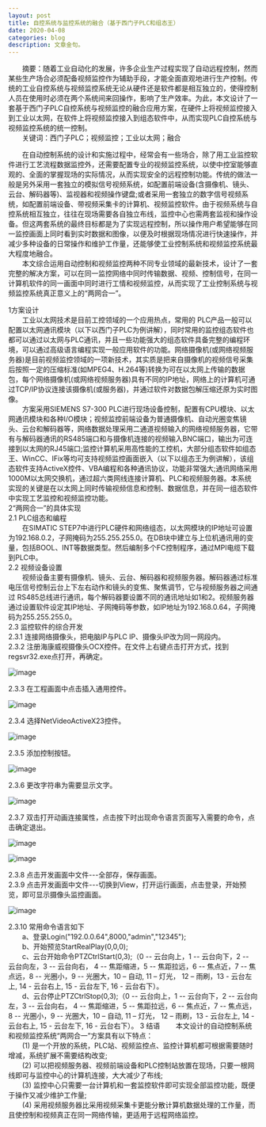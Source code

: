 ```yaml
---
layout: post
title: 自控系统与监控系统的融合（基于西门子PLC和组态王）
date: 2020-04-08
categories: blog
description: 文章金句。
---
```


&emsp;&emsp;摘要：随着工业自动化的发展，许多企业生产过程实现了自动远程控制，然而某些生产场合必须配备视频监控作为辅助手段，才能全面直观地进行生产控制。传统的工业自控系统与视频监控系统无论从硬件还是软件都是相互独立的，使得控制人员在使用时必须在两个系统间来回操作，影响了生产效率。为此，本文设计了一套基于西门子PLC自控系统与视频监控的融合应用方案，在硬件上将视频监控接入到工业以太网，在软件上将视频监控接入到组态软件中，从而实现PLC自控系统与视频监控系统的统一控制。  
&emsp;&emsp;关键词：西门子PLC；视频监控；工业以太网；融合

&emsp;&emsp;在自动控制系统的设计和实施过程中，经常会有一些场合，除了用工业监控软件进行工艺流程数据监控外，还需要配置专业的视频监控系统，以使中控室能够直观的、全面的掌握现场的实际情况，从而实现安全的远程控制功能。传统的做法一般是另外采用一套独立的模拟信号视频系统，如配置前端设备(含摄像机、镜头、云台、解码器等)、监视器和视频操作键盘;或者采用一套独立的数字信号视频系统，如配置前端设备、带视频采集卡的计算机、视频监控软件。由于视频系统与自控系统相互独立，往往在现场需要各自独立布线，监控中心也需两套监视和操作设备。但这两套系统的最终目标都是为了实现远程控制，所以操作用户希望能够在同一监控画面上同时看到实时数据和图像，以便及时根据现场情况进行快速操作，并减少多种设备的日常操作和维护工作量，还能够使工业控制系统和视频监控系统最大程度地融合。  
&emsp;&emsp;本文综合运用自动控制和视频监控两种不同专业领域的最新技术，设计了一套完整的解决方案，可以在同一监控网络中同时传输数据、视频、控制信号，在同一计算机软件的同一画面中同时进行工情和视频监控，从而实现了工业控制系统与视频监控系统真正意义上的“两网合一”。

1方案设计  
&emsp;&emsp;工业以太网技术是目前工控领域的一个应用热点，常用的 PLC产品一般可以配置以太网通讯模块（以下以西门子PLC为例讲解），同时常用的监控组态软件也都可以通过以太网与PLC通讯，并且一些功能强大的组态软件具备完整的编程环境，可以通过高级语言编程实现一般应用软件的功能。网络摄像机(或网络视频服务器)是目前视频监控领域的一项新技术，其实质是把来自摄像机的视频信号采集后按照一定的压缩标准(如MPEG4、H.264等)转换为可在以太网上传输的数据包，每个网络摄像机(或网络视频服务器)具有不同的IP地址，网络上的计算机可通过TCP/IP协议连接该摄像机(或服务器)，并通过软件对数据包解压缩还原为实时图像。  
&emsp;&emsp;方案采用SIEMENS S7-300 PLC进行现场设备控制，配置有CPU模块、以太网通讯模块和各种I/O模块；视频监控前端设备为普通摄像机、自动光圈变焦镜头、云台和解码器等，网络数据处理采用二通道视频输入的网络视频服务器，它带有与解码器通讯的RS485端口和与摄像机连接的视频输入BNC端口，输出为可连接到以太网的RJ45端口;监控计算机采用高性能的工控机，大部分组态软件如组态王、WinCC、IFix等均可支持视频监控画面嵌入（以下以组态王为例讲解），该组态软件支持ActiveX控件、VBA编程和各种通讯协议，功能非常强大;通讯网络采用1000M以太网交换机，通过超六类网线连接计算机、PLC和视频服务器。本系统实现的关键是在以太网上同时传输视频信息和控制、数据信息，并在同一组态软件中实现工艺监控和视频监控功能。  
2“两网合一”的具体实现  
2.1 PLC组态和编程  
&emsp;&emsp;在SIMATIC STEP7中进行PLC硬件和网络组态，以太网模块的IP地址可设置为192.168.0.2，子网掩码为255.255.255.0。在DB块中建立与上位机通讯用的变量，包括BOOL、INT等数据类型。然后编制多个FC控制程序，通过MPI电缆下载到PLC中。  
2.2 视频设备设置  
&emsp;&emsp;视频设备主要有摄像机、镜头、云台、解码器和视频服务器。解码器通过标准电压信号控制云台上下左右动作和镜头的变焦、聚焦调节，它与视频服务器之间通过 RS485总线进行通讯，每个解码器要设置不同的通讯地址如1和2。视频服务器通过设置软件设定其IP地址、子网掩码等参数，如IP地址为192.168.0.64，子网掩码为255.255.255.0。  
2.3 监控软件的综合开发  
2.3.1 连接网络摄像头，把电脑IP与PLC IP、摄像头IP改为同一网段内。     
2.3.2 注册海康威视摄像头OCX控件。在文件上右键点击打开方式，找到regsvr32.exe点打开，再确定。   

![image](https://i.loli.net/2020/04/08/UErdx2KJ6cy1zAn.png)

2.3.3 在工程画面中点击插入通用控件。

![image](https://i.loli.net/2020/04/08/buqtkSei85raWK9.png)

2.3.4 选择NetVideoActiveX23控件。

![image](https://i.loli.net/2020/04/08/ReEPasJMYXZbgBq.png)

2.3.5 添加控制按钮。

![image](https://i.loli.net/2020/04/08/7FdW6mn1MkIicNa.png)

2.3.6 更改字符串为需要显示文字。

![image](https://i.loli.net/2020/04/08/1QFckjnwLTVDtME.png)

2.3.7 双击打开动画连接属性，点击按下时出现命令语言页面写入需要的命令，点击确定退出。

![image](https://i.loli.net/2020/04/08/e1BN2MOqmgfFkEp.png)

![image](https://i.loli.net/2020/04/08/G1XuwB3tsYb8KRl.png)

2.3.8 点击开发画面中文件---全部存，保存画面。  
2.3.9 点击开发画面中文件---切换到View，打开运行画面，点击登录，开始预览，即可显示摄像头监控画面。

![image](https://i.loli.net/2020/04/08/GwV3fFMnt4zEKNb.png)

2.3.10 常用命令语言如下  
    &emsp;&emsp;a、登录Login("192.0.0.64",8000,"admin","12345");  
    &emsp;&emsp;b、开始预览StartRealPlay(0,0,0);  
    &emsp;&emsp;c、云台开始命令PTZCtrlStart(0,3);（0 -- 云台向上，1 -- 云台向下，2 -- 云台向左，3 -- 云台向右， 4 -- 焦距缩进，5 -- 焦距拉远，6 -- 焦点近，7 -- 焦点远，8 -- 光圈小，9 -- 光圈大，10 – 自动,  11 – 灯光， 12 – 雨刷，13 - 云台左上, 14 - 云台右上, 15 - 云台左下, 16 - 云台右下）。  
    &emsp;&emsp;d、云台停止PTZCtrlStop(0,3);（0 -- 云台向上，1 -- 云台向下，2 -- 云台向左，3 -- 云台向右， 4 -- 焦距缩进，5 -- 焦距拉远，6 -- 焦点近，7 -- 焦点远，8 -- 光圈小，9 -- 光圈大，10 – 自动,  11 – 灯光， 12 – 雨刷，13 - 云台左上, 14 - 云台右上, 15 - 云台左下, 16 - 云台右下）。
3 结语
&emsp;&emsp;本文设计的自动控制系统和视频监控系统“两网合一”方案具有以下特点：  
&emsp;&emsp;(1) 是一个开放的系统，PLC站、视频监控点、监控计算机都可根据需要随时增减，系统扩展不需要结构改变;  
&emsp;&emsp;(2) 可以把视频服务器、视频前端设备和PLC控制站放置在现场，只要一根网线即可与监控中心的计算机连接，大大减少了布线;  
&emsp;&emsp;(3) 监控中心只需要一台计算机和一套监控软件即可实现全部监控功能，既便于操作又减少维护工作量;  
&emsp;&emsp;(4) 采用视频服务器比采用视频采集卡更能分散计算机数据处理的工作量，而且使控制和视频真正在同一网络传输，更适用于远程网络监控。










